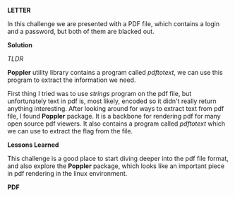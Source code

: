 **LETTER**

In this challenge we are presented with a PDF file, which contains a login and a
password, but both of them are blacked out.

**Solution**

*TLDR*

__Poppler__ utility library contains a program called _pdftotext_, we can use
this program to extract the information we need.


First thing I tried was to use _strings_ program on the pdf file, but
unfortunately text in pdf is, most likely, encoded so it didn't really return
anything interesting. After looking around for ways to extract text from pdf
file, I found __Poppler__ package. It is a backbone for rendering pdf for many
open source pdf viewers. It also contains a program called _pdftotext_ which we
can use to extract the flag from the file.

**Lessons Learned**

This challenge is a good place to start diving deeper into the pdf file format,
and also explore the __Poppler__ package, which looks like an important piece in
pdf rendering in the linux environment.

**PDF**



